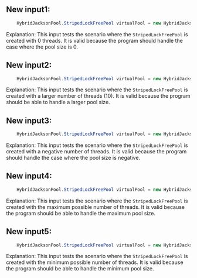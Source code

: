 ## New input1:
```java
    HybridJacksonPool.StripedLockFreePool virtualPool = new HybridJacksonPool.StripedLockFreePool(0);
```
Explanation: This input tests the scenario where the `StripedLockFreePool` is created with 0 threads. It is valid because the program should handle the case where the pool size is 0.

## New input2:
```java
    HybridJacksonPool.StripedLockFreePool virtualPool = new HybridJacksonPool.StripedLockFreePool(10);
```
Explanation: This input tests the scenario where the `StripedLockFreePool` is created with a larger number of threads (10). It is valid because the program should be able to handle a larger pool size.

## New input3:
```java
    HybridJacksonPool.StripedLockFreePool virtualPool = new HybridJacksonPool.StripedLockFreePool(-1);
```
Explanation: This input tests the scenario where the `StripedLockFreePool` is created with a negative number of threads. It is valid because the program should handle the case where the pool size is negative.

## New input4:
```java
    HybridJacksonPool.StripedLockFreePool virtualPool = new HybridJacksonPool.StripedLockFreePool(Integer.MAX_VALUE);
```
Explanation: This input tests the scenario where the `StripedLockFreePool` is created with the maximum possible number of threads. It is valid because the program should be able to handle the maximum pool size.

## New input5:
```java
    HybridJacksonPool.StripedLockFreePool virtualPool = new HybridJacksonPool.StripedLockFreePool(Integer.MIN_VALUE);
```
Explanation: This input tests the scenario where the `StripedLockFreePool` is created with the minimum possible number of threads. It is valid because the program should be able to handle the minimum pool size.